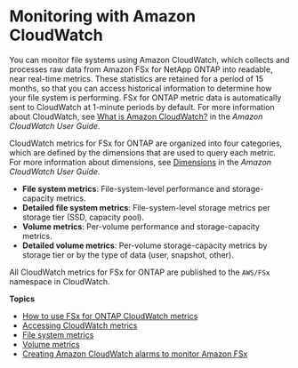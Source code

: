 # Monitoring with Amazon CloudWatch<a name="monitoring-cloudwatch"></a>

You can monitor file systems using Amazon CloudWatch, which collects and processes raw data from Amazon FSx for NetApp ONTAP into readable, near real\-time metrics\. These statistics are retained for a period of 15 months, so that you can access historical information to determine how your file system is performing\. FSx for ONTAP metric data is automatically sent to CloudWatch at 1\-minute periods by default\. For more information about CloudWatch, see [What is Amazon CloudWatch?](https://docs.aws.amazon.com/AmazonCloudWatch/latest/monitoring/WhatIsCloudWatch.html) in the *Amazon CloudWatch User Guide*\.

CloudWatch metrics for FSx for ONTAP are organized into four categories, which are defined by the dimensions that are used to query each metric\. For more information about dimensions, see [Dimensions](https://docs.aws.amazon.com/AmazonCloudWatch/latest/monitoring/cloudwatch_concepts.html#Dimension) in the *Amazon CloudWatch User Guide*\.
+ **File system metrics**: File\-system\-level performance and storage\-capacity metrics\.
+ **Detailed file system metrics**: File\-system\-level storage metrics per storage tier \(SSD, capacity pool\)\.
+ **Volume metrics**: Per\-volume performance and storage\-capacity metrics\.
+ **Detailed volume metrics**: Per\-volume storage\-capacity metrics by storage tier or by the type of data \(user, snapshot, other\)\.

All CloudWatch metrics for FSx for ONTAP are published to the `AWS/FSx` namespace in CloudWatch\.

**Topics**
+ [How to use FSx for ONTAP CloudWatch metrics](monitor-throughput-cloudwatch.md)
+ [Accessing CloudWatch metrics](accessingmetrics.md)
+ [File system metrics](file-system-metrics.md)
+ [Volume metrics](volume-metrics.md)
+ [Creating Amazon CloudWatch alarms to monitor Amazon FSx](creating_alarms.md)